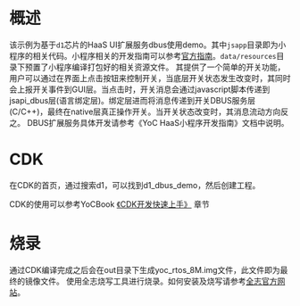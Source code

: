 # 概述

该示例为基于`d1`芯片的HaaS UI扩展服务dbus使用demo。其中`jsapp`目录即为小程序的相关代码。小程序相关的开发指南可以参考[官方指南](https://haas.iot.aliyun.com/haasui/quickstart)。`data/resources`目录下预置了小程序编译打包好的相关资源文件。
其提供了一个简单的开关功能，用户可以通过在界面上点击按钮来控制开关，当底层开关状态发生改变时，其同时会上报开关事件到GUI层。当点击时，开关消息会通过javascript脚本传递到jsapi_dbus层(语言绑定层)。绑定层进而将消息传递到开关DBUS服务层(C/C++)，最终在native层真正操作开关。当开关状态改变时，其消息流动方向反之。
DBUS扩展服务具体开发请参考《YoC HaaS小程序开发指南》文档中说明。

# CDK
在CDK的首页，通过搜索d1，可以找到d1_dbus_demo，然后创建工程。

CDK的使用可以参考YoCBook [《CDK开发快速上手》](https://yoc.docs.t-head.cn/yocbook/Chapter2-%E5%BF%AB%E9%80%9F%E4%B8%8A%E6%89%8B%E6%8C%87%E5%BC%95/%E4%BD%BF%E7%94%A8CDK%E5%BC%80%E5%8F%91%E5%BF%AB%E9%80%9F%E4%B8%8A%E6%89%8B.html) 章节

# 烧录
通过CDK编译完成之后会在out目录下生成yoc_rtos_8M.img文件，此文件即为最终的镜像文件。
使用全志烧写工具进行烧录。如何安装及烧写请参考[全志官方网站](https://d1.docs.aw-ol.com/study/study_4compile/#phoenixsuit)。




